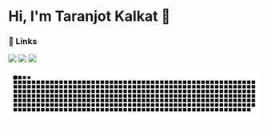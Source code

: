 # Hi, I'm Taranjot Kalkat 👋


### 🔗 Links
[<img src="https://img.shields.io/badge/linkedin-%230077B5.svg?&style=for-the-badge&logo=linkedin&logoColor=white">](https://www.linkedin.com/in/taranjot-kalkat-090248212/)
[<img src="https://img.shields.io/badge/Portfolio-%23000000.svg?&style=for-the-badge">](https://github.com/taranjot5k)
[<img src="https://img.shields.io/badge/Resume-%23000000.svg?&style=for-the-badge">](https://github.com/user-attachments/files/18353622/KALKAT_TARANJOT_Resume.1.pdf)

![snake_gif](https://github.com/mahfoozm/mahfoozm/blob/output/github-contribution-grid-snake-dark.svg#gh-dark-mode-only)


